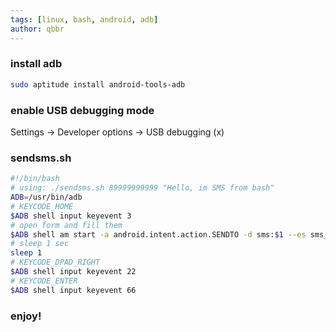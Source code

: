 ```yaml
---
tags: [linux, bash, android, adb]
author: qbbr
---
```


### install adb

```bash
sudo aptitude install android-tools-adb
```

### enable USB debugging mode

Settings -> Developer options -> USB debugging (x)

### sendsms.sh

```bash
#!/bin/bash
# using: ./sendsms.sh 89999999999 "Hello, im SMS from bash"
ADB=/usr/bin/adb
# KEYCODE_HOME
$ADB shell input keyevent 3
# open form and fill them
$ADB shell am start -a android.intent.action.SENDTO -d sms:$1 --es sms_body "$2" --ez exit_on_sent true
# sleep 1 sec
sleep 1
# KEYCODE_DPAD_RIGHT
$ADB shell input keyevent 22
# KEYCODE_ENTER
$ADB shell input keyevent 66
```

### enjoy!
